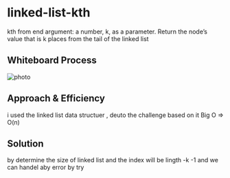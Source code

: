 # linked-list-kth

kth from end
argument: a number, k, as a parameter.
Return the node’s value that is k places from the tail of the linked list

## Whiteboard Process
![photo](linked-list-kth.png)

## Approach & Efficiency
i used the linked list data structuer , deuto the challenge based on it Big O => O(n)


## Solution
by determine the size of linked list and the index will be 
lingth -k -1
and we can handel  aby error by try